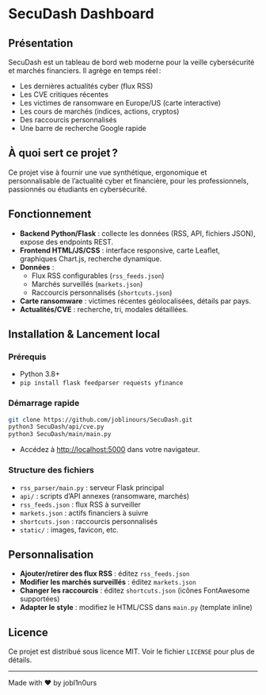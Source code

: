 # SecuDash Dashboard

## Présentation

SecuDash est un tableau de bord web moderne pour la veille cybersécurité et marchés financiers. Il agrège en temps réel :

- Les dernières actualités cyber (flux RSS)
- Les CVE critiques récentes
- Les victimes de ransomware en Europe/US (carte interactive)
- Les cours de marchés (indices, actions, cryptos)
- Des raccourcis personnalisés
- Une barre de recherche Google rapide

## À quoi sert ce projet ?

Ce projet vise à fournir une vue synthétique, ergonomique et personnalisable de l’actualité cyber et financière, pour les professionnels, passionnés ou étudiants en cybersécurité.

## Fonctionnement

- **Backend Python/Flask** : collecte les données (RSS, API, fichiers JSON), expose des endpoints REST.
- **Frontend HTML/JS/CSS** : interface responsive, carte Leaflet, graphiques Chart.js, recherche dynamique.
- **Données** :
  - Flux RSS configurables (`rss_feeds.json`)
  - Marchés surveillés (`markets.json`)
  - Raccourcis personnalisés (`shortcuts.json`)
- **Carte ransomware** : victimes récentes géolocalisées, détails par pays.
- **Actualités/CVE** : recherche, tri, modales détaillées.

## Installation & Lancement local

### Prérequis

- Python 3.8+
- `pip install flask feedparser requests yfinance`

### Démarrage rapide

```bash
git clone https://github.com/joblinours/SecuDash.git
python3 SecuDash/api/cve.py
python3 SecuDash/main/main.py
```

- Accédez à [http://localhost:5000](http://localhost:5000) dans votre navigateur.

### Structure des fichiers

- `rss_parser/main.py` : serveur Flask principal
- `api/` : scripts d’API annexes (ransomware, marchés)
- `rss_feeds.json` : flux RSS à surveiller
- `markets.json` : actifs financiers à suivre
- `shortcuts.json` : raccourcis personnalisés
- `static/` : images, favicon, etc.

## Personnalisation

- **Ajouter/retirer des flux RSS** : éditez `rss_feeds.json`
- **Modifier les marchés surveillés** : éditez `markets.json`
- **Changer les raccourcis** : éditez `shortcuts.json` (icônes FontAwesome supportées)
- **Adapter le style** : modifiez le HTML/CSS dans `main.py` (template inline)

## Licence

Ce projet est distribué sous licence MIT. Voir le fichier `LICENSE` pour plus de détails.

---

Made with ❤️ by jobl1n0urs
